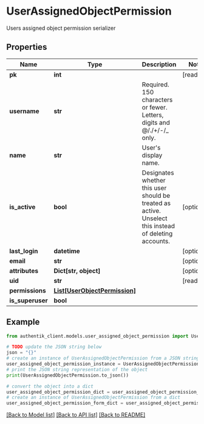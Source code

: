 # UserAssignedObjectPermission

Users assigned object permission serializer

## Properties

Name | Type | Description | Notes
------------ | ------------- | ------------- | -------------
**pk** | **int** |  | [readonly] 
**username** | **str** | Required. 150 characters or fewer. Letters, digits and @/./+/-/_ only. | 
**name** | **str** | User&#39;s display name. | 
**is_active** | **bool** | Designates whether this user should be treated as active. Unselect this instead of deleting accounts. | [optional] 
**last_login** | **datetime** |  | [optional] 
**email** | **str** |  | [optional] 
**attributes** | **Dict[str, object]** |  | [optional] 
**uid** | **str** |  | [readonly] 
**permissions** | [**List[UserObjectPermission]**](UserObjectPermission.md) |  | 
**is_superuser** | **bool** |  | 

## Example

```python
from authentik_client.models.user_assigned_object_permission import UserAssignedObjectPermission

# TODO update the JSON string below
json = "{}"
# create an instance of UserAssignedObjectPermission from a JSON string
user_assigned_object_permission_instance = UserAssignedObjectPermission.from_json(json)
# print the JSON string representation of the object
print(UserAssignedObjectPermission.to_json())

# convert the object into a dict
user_assigned_object_permission_dict = user_assigned_object_permission_instance.to_dict()
# create an instance of UserAssignedObjectPermission from a dict
user_assigned_object_permission_form_dict = user_assigned_object_permission.from_dict(user_assigned_object_permission_dict)
```
[[Back to Model list]](../README.md#documentation-for-models) [[Back to API list]](../README.md#documentation-for-api-endpoints) [[Back to README]](../README.md)


